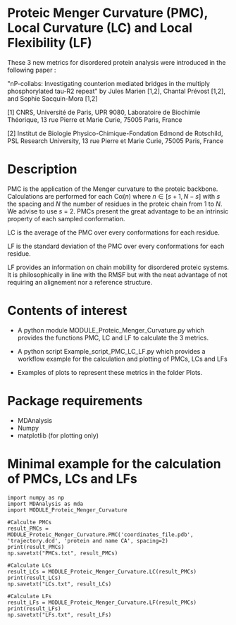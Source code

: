 # Proteic Menger Curvature (PMC), Local Curvature (LC) and Local Flexibility (LF)

These 3 new metrics for disordered protein analysis were introduced in the following paper : 

"nP-collabs: Investigating counterion mediated bridges in the multiply phosphorylated tau-R2 repeat"
by Jules Marien [1,2], Chantal Prévost [1,2], and Sophie Sacquin-Mora [1,2]

[1] CNRS, Université de Paris, UPR 9080, Laboratoire de Biochimie Théorique, 13 rue Pierre et Marie Curie, 75005 Paris, France 

[2] Institut de Biologie Physico-Chimique-Fondation Edmond de Rotschild, PSL Research University, 13 rue Pierre et Marie Curie, 75005 Paris, France

# Description 

PMC is the application of the Menger curvature to the proteic backbone. Calculations are performed for each Cα($n$) where $n \in [s+1,N-s]$ with $s$ the spacing and $N$ the number of residues in the proteic chain from 1 to $N$. We advise to use $s$ = 2. PMCs present the great advantage to be an intrinsic property of each sampled conformation.

LC is the average of the PMC over every conformations for each residue.

LF is the standard deviation of the PMC over every conformations for each residue. 

LF provides an information on chain mobility for disordered proteic systems. It is philosophically in line with the RMSF but with the neat advantage of not requiring an alignement nor a reference structure. 


# Contents of interest

- A python module MODULE_Proteic_Menger_Curvature.py which provides the functions PMC, LC and LF to calculate the 3 metrics. 

- A python script Example_script_PMC_LC_LF.py which provides a workflow example for the calculation and plotting of PMCs, LCs and LFs

- Examples of plots to represent these metrics in the folder Plots.


# Package requirements
- MDAnalysis
- Numpy
- matplotlib (for plotting only)

# Minimal example for the calculation of PMCs, LCs and LFs

```
import numpy as np
import MDAnalysis as mda
import MODULE_Proteic_Menger_Curvature

#Calculte PMCs    
result_PMCs = MODULE_Proteic_Menger_Curvature.PMC('coordinates_file.pdb', 'trajectory.dcd', 'protein and name CA', spacing=2)
print(result_PMCs)
np.savetxt("PMCs.txt", result_PMCs)

#Calculate LCs
result_LCs = MODULE_Proteic_Menger_Curvature.LC(result_PMCs)
print(result_LCs)
np.savetxt("LCs.txt", result_LCs)

#Calculate LFs
result_LFs = MODULE_Proteic_Menger_Curvature.LF(result_PMCs)
print(result_LFs)
np.savetxt("LFs.txt", result_LFs)
```

